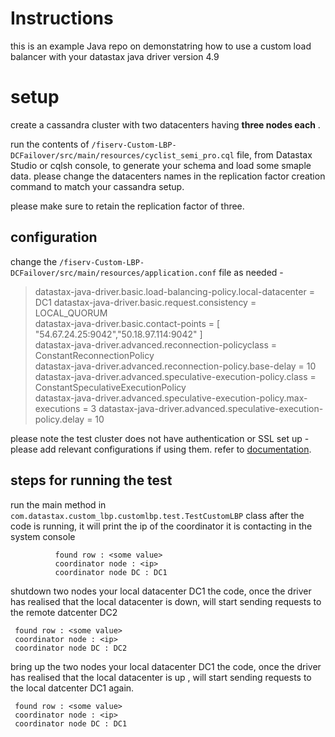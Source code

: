 # Instructions

this is an example Java repo on demonstatring how to use a custom load balancer with your datastax java driver version 4.9


# setup

create a cassandra cluster with two datacenters having **three nodes each** . 

run the contents of `/fiserv-Custom-LBP-DCFailover/src/main/resources/cyclist_semi_pro.cql`  file, from Datastax Studio or cqlsh console, to generate your schema and load some smaple data. please change the datacenters names in the replication factor creation command to match your cassandra setup.

please make sure to retain the replication factor of three.

## configuration

change the `/fiserv-Custom-LBP-DCFailover/src/main/resources/application.conf` file as needed - 

> datastax-java-driver.basic.load-balancing-policy.local-datacenter =   
> DC1 datastax-java-driver.basic.request.consistency = LOCAL_QUORUM   
> datastax-java-driver.basic.contact-points = [   
> "54.67.24.25:9042","50.18.97.114:9042" ]   
> datastax-java-driver.advanced.reconnection-policyclass =   
> ConstantReconnectionPolicy   
> datastax-java-driver.advanced.reconnection-policy.base-delay = 10   
> datastax-java-driver.advanced.speculative-execution-policy.class =   
> ConstantSpeculativeExecutionPolicy   
> datastax-java-driver.advanced.speculative-execution-policy.max-executions
> = 3 datastax-java-driver.advanced.speculative-execution-policy.delay = 10

please note the test cluster does not have authentication or SSL set up - please add relevant configurations if using them. refer to [documentation](https://docs.datastax.com/en/developer/java-driver/4.9/manual/core/configuration/reference/).

## steps for running the test

run the main method in  `com.datastax.custom_lbp.customlbp.test.TestCustomLBP` class
after the code is running, it will print the ip of the coordinator it is contacting in the system console

 
              found row : <some value>
              coordinator node : <ip>
              coordinator node DC : DC1

shutdown two nodes your local datacenter DC1
the code, once the driver has realised that the local datacenter is down, will start sending requests to the remote datcenter DC2

     found row : <some value>
     coordinator node : <ip>
     coordinator node DC : DC2
bring up the two nodes your local datacenter DC1
the code, once the driver has realised that the local datacenter is up , will start sending requests to the local datcenter DC1 again.

     found row : <some value>
     coordinator node : <ip>
     coordinator node DC : DC1
